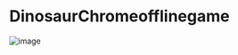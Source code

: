 # DinosaurChromeofflinegame

![image](https://github.com/Swetha5021/DinosaurChromeofflinegame/assets/110710815/699ad9bd-b2bf-430b-85ed-b55122ca6325)
